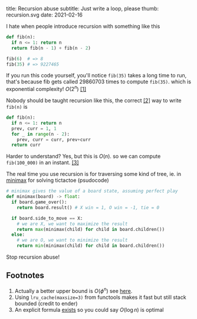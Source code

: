 title: Recursion abuse
subtitle: Just write a loop, please
thumb: recursion.svg
date: 2021-02-16


I hate when people introduce recursion with something like this
```py
def fib(n):
  if n <= 1: return n
  return fib(n - 1) + fib(n - 2)

fib(6)  # => 8
fib(35) # => 9227465
```

If you run this code yourself, you'll notice `fib(35)` takes a long time to run, that's because fib gets called 29860703 times to compute `fib(35)`.
which is exponential complexity! $O(2^n)$ [[1]](#fn-1)


Nobody should be taught recursion like this, the correct [[2]](#fn-2) way to write `fib(n)` is
```py
def fib(n):
  if n <= 1: return n
  prev, curr = 1, 1
  for _ in range(n - 2):
    prev, curr = curr, prev+curr
  return curr
```

Harder to understand? Yes, but this is $O(n)$. so we can compute `fib(100_000)` in an instant. [[3]](#fn-2)

The real time you use recursion is for traversing some kind of tree, ie. in [minimax](https://en.wikipedia.org/wiki/Minimax#Pseudocode) for solving tictactoe (psudocode)

```py
# minimax gives the value of a board state, assuming perfect play
def minimax(board) -> float:
  if board.game_over():
    return board.result() # X win = 1, O win = -1, tie = 0

  if board.side_to_move == X:
    # we are X, we want to maximize the result
    return max(minimax(child) for child in board.children())
  else:
    # we are O, we want to minimize the result
    return min(minimax(child) for child in board.children())

```

Stop recursion abuse!

## Footnotes
1. <a name="fn-1"></a> Actually a better upper bound is $O(\phi^n)$ see [here](https://evoniuk.github.io/posts/fibonacci.html).
2. <a name="fn-2"></a> Using `lru_cache(maxsize=3)` from functools makes it fast but still stack bounded (credit to ender)
3. <a name="fn-3"></a> An explicit formula [exists](https://mathworld.wolfram.com/BinetsFibonacciNumberFormula.html) so you could say $O(\log n)$ is optimal
